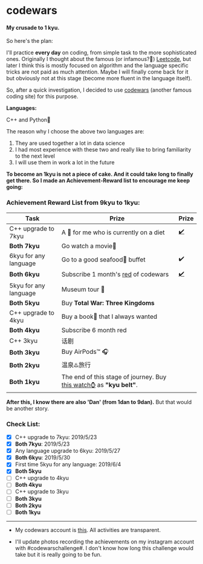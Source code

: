 # codewars
#### My crusade to 1 kyu. 

So here's the plan:

I'll practice **every day** on coding, from simple task to the more sophisticated ones. Originally I thought about the famous (or infamous?🙉) [Leetcode](https://leetcode.com/), but later I think this is mostly focused on algorithm and the language specific tricks are not paid as much attention. Maybe I will finally come back for it but obviously not at this stage (become more fluent in the language itself).

So, after a quick investigation, I decided to use [codewars](https://www.codewars.com/) (another famous coding site) for this purpose.

**Languages:**

C++ and Python🐍

The reason why I choose the above two languages are:

1. They are used together a lot in data science
2. I had most experience with these two and really like to bring familiarity to the next level
3. I will use them in work a lot in the future

**To become an 1kyu is not a piece of cake. And it could take long to finally get there. So I made an Achievement-Reward list to encourage me keep going:**

### Achievement Reward List from 9kyu to 1kyu:

| Task                  | Prize                                                        | Prize                                                        |
| --------------------- | ------------------------------------------------------------ | ------------------------------------------------------------ |
| C++ upgrade to 7kyu   | A 🍔 for me who is currently on a diet                        | [✔️](https://www.instagram.com/p/ByNZ438Jjf1/?utm_source=ig_web_copy_link) |
| **Both 7kyu**         | Go watch a movie🍿                                            |                                                              |
| 6kyu for any language | Go to a good seafood🦀 buffet                                 | ✔️                                                            |
| **Both 6kyu**         | Subscribe 1 month's [red](https://www.codewars.com/subscribe) of codewars | [✔️](https://www.instagram.com/p/ByNasvbpfN5/?utm_source=ig_web_copy_link) |
| 5kyu for any language | Museum tour 🏹                                                |                                                              |
| **Both 5kyu**         | Buy **Total War: Three Kingdoms**                            |                                                              |
| C++ upgrade to 4kyu   | Buy a book📘 that I always wanted                             |                                                              |
| **Both 4kyu**         | Subscribe 6 month red                                        |                                                              |
| C++ 3kyu              | 话剧                                                         |                                                              |
| **Both 3kyu**         | Buy AirPods:tm: 🎧                                            |                                                              |
| **Both 2kyu**         | 温泉♨️旅行                                                    |                                                              |
| **Both 1kyu**         | The end of this stage of journey. Buy [this watch⌚](https://www.citizen.com.hk/html/en/products/eco-drive/super-titanium/ca4241-55a.html) as **"kyu belt"**. |                                                              |

**After this, I know there are also 'Dan' (from 1dan to 9dan).** But that would be another story. 



### Check List:
- [x] C++ upgrade to 7kyu:  2019/5/23
- [x] **Both 7kyu**:  2019/5/23
- [x] Any language upgrade to 6kyu: 2019/5/27
- [x] **Both 6kyu**: 2019/5/30
- [x] First time 5kyu for any language: 2019/6/4
- [x] **Both 5kyu**
- [ ] C++ upgrade to 4kyu
- [ ] **Both 4kyu**
- [ ] C++ upgrade to 3kyu
- [ ] **Both 3kyu**
- [ ] **Both 2kyu**
- [ ] **Both 1kyu**

---
+ My codewars account is [this](https://www.codewars.com/users/spencerpomme). All activities are transparent.

+ I'll update photos recording the achievements on my instagram account with #codewarschallenge#. I don't know how long this challenge would take but it is really going to be fun.
